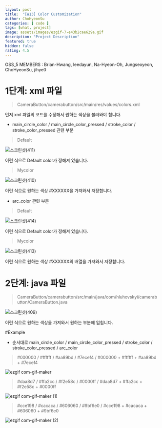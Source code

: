 ```yaml
---	
layout: post	
title:  "[W13] Color Customization"	
author: ChoHyeonSu
categories: [ code ]	
tags: [what, project]
image: assets/images/ezgif-7-e43b2cae629a.gif
description: "Project Description"	
featured: true	
hidden: false	
rating: 4.5
---	
```


OSS_5 MEMBERS : Brian-Hwang, leedayun, Na-Hyeon-Oh, Jungseoyeon, ChoHyeonSu, jihye0

# 1단계: xml 파일
> CameraButton/camerabutton/src/main/res/values/colors.xml

먼저 xml 파일의 코드를 수정해서 원하는 색상을 불러와야 합니다.

- main_circle_color / main_circle_color_pressed / stroke_color / stroke_color_pressed 관련 부분

>Default

![스크린샷(411)](https://user-images.githubusercontent.com/65438056/101242769-ea19ee00-373e-11eb-8f53-11b99482759f.png)

이런 식으로 Default color가 정해져 있습니다. 

>Mycolor

![스크린샷(410)](https://user-images.githubusercontent.com/65438056/101242703-77a90e00-373e-11eb-8dd3-3636b3e8236c.png)

이런 식으로 원하는 색상 #XXXXXX을 가져와서 저장합니다. 

- arc_color 관련 부분

>Default

![스크린샷(414)](https://user-images.githubusercontent.com/65438056/101242831-4977fe00-373f-11eb-89e5-1a845e3386d9.png)

이런 식으로 Default color가 정해져 있습니다.

>Mycolor

![스크린샷(413)](https://user-images.githubusercontent.com/65438056/101242830-48df6780-373f-11eb-8c0c-b40ea1971a63.png)

이런 식으로 원하는 색상 #XXXXXX의 배열을 가져와서 저장합니다.

# 2단계: java 파일
> CameraButton/camerabutton/src/main/java/com/hluhovskyi/camerabutton/CameraButton.java
 
![스크린샷(409)](https://user-images.githubusercontent.com/65438056/101242314-28fb7400-373e-11eb-8061-3239b872119f.png)

이런 식으로 원하는 색상을 가져와서 원하는 부분에 입힙니다.

#Example
- 순서대로 main_circle_color / main_circle_color_pressed / stroke_color / stroke_color_pressed / arc_color

> #000000 / #ffffff / #aa89bd / #7ecef4 / #000000 + #ffffff + #aa89bd + #7ecef4

![ezgif com-gif-maker](https://user-images.githubusercontent.com/65438056/101243247-361a6200-3742-11eb-8eff-6ed970f6cc1d.gif)


> #daa8d7 / #ffa2cc / #f2e58c / #0000ff / #daa8d7 + #ffa2cc + #f2e58c + #0000ff

![ezgif com-gif-maker (1)](https://user-images.githubusercontent.com/65438056/101243447-cd33e980-3743-11eb-99a4-2c4ee8cab500.gif)

> #cce198 / #cacaca / #606060 / #9bf6e0 / #cce198 + #cacaca + #606060 + #9bf6e0

![ezgif com-gif-maker (2)](https://user-images.githubusercontent.com/65438056/101243537-78dd3980-3744-11eb-81b2-4eabd2f6b563.gif)




